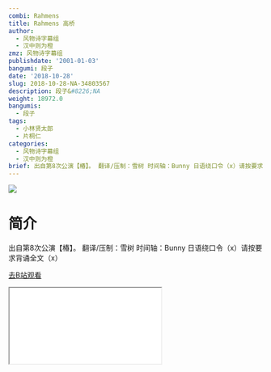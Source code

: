 ```yaml
---
combi: Rahmens
title: Rahmens 高桥
author:
  - 风物诗字幕组
  - 汉中则为橙
zmz: 风物诗字幕组
publishdate: '2001-01-03'
bangumi: 段子
date: '2018-10-28'
slug: 2018-10-28-NA-34803567
description: 段子&#8226;NA
weight: 18972.0
bangumis:
  - 段子
tags:
  - 小林贤太郎
  - 片桐仁
categories:
  - 风物诗字幕组
  - 汉中则为橙
brief: 出自第8次公演【椿】。 翻译/压制：雪树 时间轴：Bunny 日语绕口令（x）请按要求背诵全文（x）
---
```

![](https://i.imgur.com/ZtdFw8C.jpg)
# 简介  
出自第8次公演【椿】。
翻译/压制：雪树 时间轴：Bunny
日语绕口令（x）请按要求背诵全文（x）  

[去B站观看](https://www.bilibili.com/video/av34803567/)
<div class ="resp-container"><iframe class="testiframe" src="//player.bilibili.com/player.html?aid=34803567"", scrolling="no", allowfullscreen="true" > </iframe></div> 

